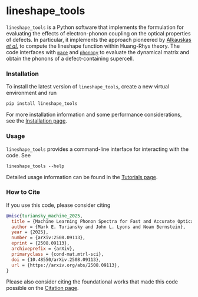 # lineshape_tools
<!-- index start -->

`lineshape_tools` is a Python software that implements the formulation for evaluating the effects of electron-phonon coupling on the optical properties of defects.
In particular, it implements the approach pioneered by [Alkauskas *et al.*](https://doi.org/10.1088/1367-2630/16/7/073026) to compute the lineshape function within Huang-Rhys theory.
The code interfaces with [`mace`](https://mace-docs.readthedocs.io/en/latest/) and [`phonopy`](https://phonopy.github.io/phonopy/) to evaluate the dynamical matrix and obtain the phonons of a defect-containing supercell.

### Installation
<!-- install start -->
To install the latest version of `lineshape_tools`, create a new virtual environment and run
```
pip install lineshape_tools
```
<!-- install end -->
For more installation information and some performance considerations, see the [Installation page](https://lineshape-tools.readthedocs.io/en/latest/install.html).

### Usage 
`lineshape_tools` provides a command-line interface for interacting with the code. See
```
lineshape_tools --help
```
Detailed usage information can be found in the [Tutorials page](https://lineshape-tools.readthedocs.io/en/latest/tutorials.html).

### How to Cite
<!-- cite start -->
If you use this code, please consider citing
```bibtex
@misc{turiansky_machine_2025,
  title = {Machine Learning Phonon Spectra for Fast and Accurate Optical Lineshapes of Defects}, 
  author = {Mark E. Turiansky and John L. Lyons and Noam Bernstein},
  year = {2025},
  number = {arXiv:2508.09113},
  eprint = {2508.09113},
  archiveprefix = {arXiv},
  primaryclass = {cond-mat.mtrl-sci},
  doi = {10.48550/arXiv.2508.09113},
  url = {https://arxiv.org/abs/2508.09113}, 
}
```
<!-- cite end -->
Please also consider citing the foundational works that made this code possible on the [Citation page](https://lineshape-tools.readthedocs.io/en/latest/cite.html).

<!-- index end -->
